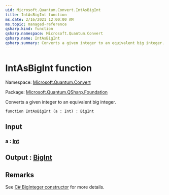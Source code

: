 ```yaml
---
uid: Microsoft.Quantum.Convert.IntAsBigInt
title: IntAsBigInt function
ms.date: 2/16/2021 12:00:00 AM
ms.topic: managed-reference
qsharp.kind: function
qsharp.namespace: Microsoft.Quantum.Convert
qsharp.name: IntAsBigInt
qsharp.summary: Converts a given integer to an equivalent big integer.
---
```


# IntAsBigInt function

Namespace: [Microsoft.Quantum.Convert](xref:Microsoft.Quantum.Convert)

Package: [Microsoft.Quantum.QSharp.Foundation](https://nuget.org/packages/Microsoft.Quantum.QSharp.Foundation)


Converts a given integer to an equivalent big integer.

```qsharp
function IntAsBigInt (a : Int) : BigInt
```


## Input

### a : [Int](xref:microsoft.quantum.lang-ref.int)





## Output : [BigInt](xref:microsoft.quantum.lang-ref.bigint)



## Remarks

See [C# BigInteger constructor](https://docs.microsoft.com/dotnet/api/system.numerics.biginteger.-ctor?view=netframework-4.7.2#System_Numerics_BigInteger__ctor_System_Int64_) for more details.